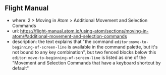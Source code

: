 Flight Manual
-
  - where: 2 > Moving in Atom > Additional Movement and Selection Commands
  - uri: https://flight-manual.atom.io/using-atom/sections/moving-in-atom/#additional-movement-and-selection-commands
  - description: the text explains that "the command `editor:move-to-beginning-of-screen-line` is available in the command palette, but it's not bound to any key combination", but two fenced blocks below this `editor:move-to-beginning-of-screen-line` is listed as one of the "Movement and Selection Commands that have a keyboard shortcut by default"
